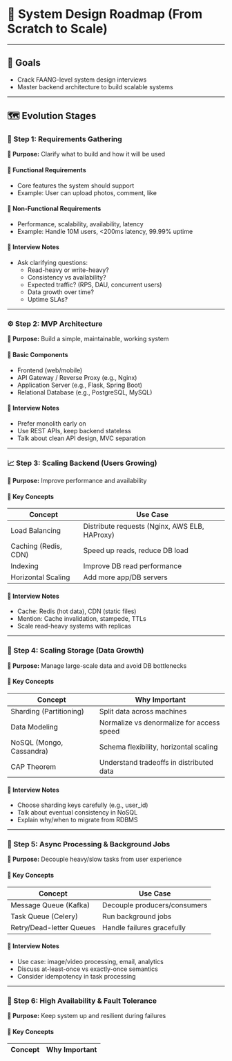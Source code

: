 # 🧱 System Design Roadmap (From Scratch to Scale)

---

## 🎯 Goals

- Crack FAANG-level system design interviews
- Master backend architecture to build scalable systems

---

## 🗺️ Evolution Stages

### 🚩 Step 1: Requirements Gathering

**🎯 Purpose:** Clarify what to build and how it will be used

#### 🔹 Functional Requirements

- Core features the system should support
- Example: User can upload photos, comment, like

#### 🔹 Non-Functional Requirements

- Performance, scalability, availability, latency
- Example: Handle 10M users, <200ms latency, 99.99% uptime

#### 🧠 Interview Notes

- Ask clarifying questions:
  - Read-heavy or write-heavy?
  - Consistency vs availability?
  - Expected traffic? (RPS, DAU, concurrent users)
  - Data growth over time?
  - Uptime SLAs?

---

### ⚙️ Step 2: MVP Architecture

**🎯 Purpose:** Build a simple, maintainable, working system

#### 🔹 Basic Components

- Frontend (web/mobile)
- API Gateway / Reverse Proxy (e.g., Nginx)
- Application Server (e.g., Flask, Spring Boot)
- Relational Database (e.g., PostgreSQL, MySQL)

#### 🧠 Interview Notes

- Prefer monolith early on
- Use REST APIs, keep backend stateless
- Talk about clean API design, MVC separation

---

### 📈 Step 3: Scaling Backend (Users Growing)

**🎯 Purpose:** Improve performance and availability

#### 🔹 Key Concepts

| Concept              | Use Case                                      |
| -------------------- | --------------------------------------------- |
| Load Balancing       | Distribute requests (Nginx, AWS ELB, HAProxy) |
| Caching (Redis, CDN) | Speed up reads, reduce DB load                |
| Indexing             | Improve DB read performance                   |
| Horizontal Scaling   | Add more app/DB servers                       |

#### 🧠 Interview Notes

- Cache: Redis (hot data), CDN (static files)
- Mention: Cache invalidation, stampede, TTLs
- Scale read-heavy systems with replicas

---

### 💾 Step 4: Scaling Storage (Data Growth)

**🎯 Purpose:** Manage large-scale data and avoid DB bottlenecks

#### 🔹 Key Concepts

| Concept                  | Why Important                             |
| ------------------------ | ----------------------------------------- |
| Sharding (Partitioning)  | Split data across machines                |
| Data Modeling            | Normalize vs denormalize for access speed |
| NoSQL (Mongo, Cassandra) | Schema flexibility, horizontal scaling    |
| CAP Theorem              | Understand tradeoffs in distributed data  |

#### 🧠 Interview Notes

- Choose sharding keys carefully (e.g., user_id)
- Talk about eventual consistency in NoSQL
- Explain why/when to migrate from RDBMS

---

### 🧠 Step 5: Async Processing & Background Jobs

**🎯 Purpose:** Decouple heavy/slow tasks from user experience

#### 🔹 Key Concepts

| Concept                  | Use Case                     |
| ------------------------ | ---------------------------- |
| Message Queue (Kafka)    | Decouple producers/consumers |
| Task Queue (Celery)      | Run background jobs          |
| Retry/Dead-letter Queues | Handle failures gracefully   |

#### 🧠 Interview Notes

- Use case: image/video processing, email, analytics
- Discuss at-least-once vs exactly-once semantics
- Consider idempotency in task processing

---

### 🏰 Step 6: High Availability & Fault Tolerance

**🎯 Purpose:** Keep system up and resilient during failures

#### 🔹 Key Concepts

| Concept | Why Important |
| ------- | ------------- |
